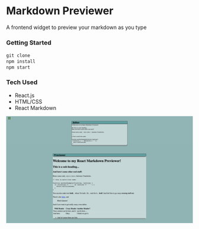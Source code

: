 # Markdown Previewer

A frontend widget to preview your markdown as you type

### Getting Started

```
git clone
npm install
npm start
```

### Tech Used
- React.js
- HTML/CSS
- React Markdown

![Demo](src/assets/markdownpreviewer.png)